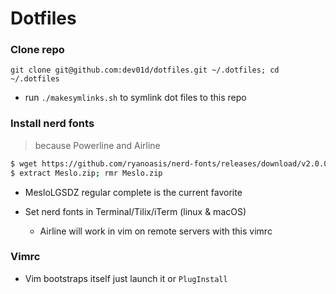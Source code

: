 # Dotfiles

### Clone repo

`git clone git@github.com:dev01d/dotfiles.git ~/.dotfiles; cd ~/.dotfiles`

* run `./makesymlinks.sh` to symlink dot files to this repo

### Install nerd fonts

>because Powerline and Airline

```bash
$ wget https://github.com/ryanoasis/nerd-fonts/releases/download/v2.0.0/Meslo.zip
$ extract Meslo.zip; rmr Meslo.zip
```

* MesloLGSDZ regular complete is the current favorite

* Set nerd fonts in Terminal/Tilix/iTerm (linux & macOS)
  * Airline will work in vim on remote servers with this vimrc

### Vimrc

* Vim bootstraps itself just launch it or `PlugInstall`
